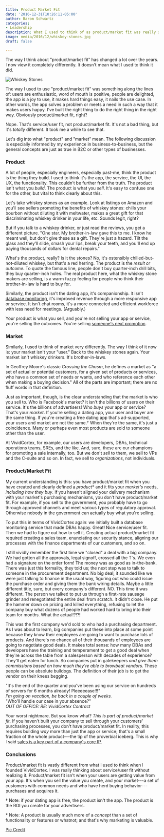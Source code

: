 ```yaml
---
title: Product Market Fit
date: '2016-12-31T10:26:11-05:00'
author: Baron Schwartz
categories:
- Leadership
description: What I used to think of as product/market fit was really service/user fit.
image: media/2016/12/whiskey-stones.jpg
draft: false

---
```

The way I think about "product/market fit" has changed a lot over the years. I
now view it completely differently. It doesn't mean what I used to think it did.

![Whiskey Stones](/media/2016/12/whiskey-stones.jpg)

<!--more-->

The way I used to use "product/market fit" was something along the lines of: users are enthusiastic, word of mouth is positive, people are delighted, the app is a joy to use, it makes hard things easy, it nails the use case. In other words, the app solves a problem or meets a need in such a way that it makes users happy. I've built the right thing to do the right thing in the right way. Obviously product/market fit, right?

Nope. That's service/user fit, not product/market fit. It's not a bad thing, but it's _totally_ different. It took me a while to see that.

Let's dig into what "product" and "market" mean. The following discussion is especially informed by my experience in business-to-business, but the general concepts are just as true in B2C or other types of businesses.

### Product

A lot of people, especially engineers, especially past-me, think the product is the thing they build. I used to think it's the app, the service, the UI, the UX, the functionality. This couldn't be further from the truth. The product isn't what you _build_. The product is what you _sell_. It's easy to confuse one for the other, but vital to think clearly about this.

Let's take whiskey stones as an example. Look at listings on Amazon and you'll see sellers promoting the benefits of whiskey stones: chills your bourbon without diluting it with meltwater, makes a great gift for that discriminating whiskey drinker in your life, etc. Sounds legit, right?

But if you talk to a whiskey drinker, or just read the reviews, you get a different picture. "One star. My brother-in-law gave this to me. I know he meant well, but don't give these as a gift. They're just a hazard. Tilt the glass and they'll slide, smash your lips, break your teeth, and you'll end up paying thousands of dollars for dental repairs."

What's the product, really? Is it the stones? No, it's ostensibly chilled-but-not-diluted whiskey, but that's a red herring. The product is the _result or outcome_. To quote the famous line, people don't buy quarter-inch drill bits, they buy quarter-inch holes. The real product here, what the whiskey stone makers are selling, is a warm fuzzy feeling for people who think their brother-in-law is hard to buy for.

Similarly, the product isn't the dating app, it's companionship. It isn't [database monitoring](https://www.vividcortex.com/), it's improved revenue through a more responsive app or service. It isn't chat rooms, it's a more connected and efficient workforce with less need for meetings. (Arguably.)

Your product is what you sell, and you're not selling your app or service, you're selling the outcomes. You're selling [someone's next promotion](http://tomtunguz.com/the-business-of-selling-promotions/).

### Market

Similarly, I used to think of market very differently. The way I think of it now is: your market isn't your "user." Back to the whiskey stones again. Your market isn't whiskey drinkers. It's brother-in-laws.

In Geoffrey Moore's classic _Crossing the Chasm_, he defines a market as "a set of actual or potential customers, for a given set of products or services, who have a common set of needs or wants, and who reference each other when making a buying decision." All of the parts are important; there are no fluff words in that definition.

Just as important, though, is the clear understanding that the market is who you sell to. Who is Facebook's market? It isn't the billions of users on their service. It's the billions of advertisers! Who _buys_ your app or service? That's your _market_. If you're selling a dating app, your user and buyer are the same thing. If you're creating a free dating app that's ad-supported, your users and market are not the same.&dagger; When they're the same, it's just a coincidence. Many or perhaps even most products are sold to someone other than the user.

At VividCortex, for example, our users are developers, DBAs, technical operations teams, SREs, and the like. And, sure, these are our champions for promoting a sale internally, too. But we don't _sell_ to them, we sell to VPs and the C-suite and so on. In fact, we sell to _organizations_, not individuals.

### Product/Market Fit

My current understanding is this: you have product/market fit when you have created and clearly defined a _product_\* and it fits your _market's_ needs, _including how they buy_. If you haven't aligned your delivery mechanism with your market's purchasing mechanisms, you don't have product/market fit. For example, if you sell to the government, you probably have to go through approved channels and meet various types of regulatory approval. Otherwise nobody in the government can actually buy what you're selling.

To put this in terms of VividCortex again: we initially built a database monitoring service that made DBAs happy. Great! Nice service/user fit. Then we had to figure out how to sell it. Creating actual product/market fit required creating a sales team, enunciating our security stance, aligning our processes with the finance departments of our customers, and so on.

I still vividly remember the first time we "closed" a deal with a big company. We had gotten all the approvals, legal signoff, crossed all the T's. We even had a signature on the order form! The money was as good as in-the-bank. There was just this formality, they told us; the next step was to talk to someone in the procurement department. No big deal, it sounded like we were just talking to finance in the usual way, figuring out who could issue the purchase order and giving them the bank wiring details. Maybe a little different title, sure, but every company's different. NO. This time it was different. The person we talked to put us through a first-rate sausage grinder and renegotiated the entire deal from scratch. It didn't close. He put the hammer down on pricing and killed everything, refusing to let the company buy what dozens of people had worked hard to bring into their team for months. What the actual!?!?!

This was the first company we'd sold to who had a purchasing department. As I was about to learn, big companies put these into place at some point because they know their employees are going to want to purchase lots of products. And there's no chance all of their thousands of employees are going to negotiate good deals. It makes total sense: how many DBAs and developers have the training and temperament to get a good deal when they're across the table from a salesperson with decades of experience? They'll get eaten for lunch. So companies put in gatekeepers _and give them commissions based on how much they're able to browbeat vendors_. These people can be absolute bulldogs. The definition of their job is to get the vendor on their knees begging.

"It's the end of the quarter and you've been using our service on hundreds of servers for 6 months already! Pleeeeease!!!"  <br>
_I'm going on vacation, be back in a couple of weeks._  <br>
"Who'll handle our case in your absence?"  <br>
_OUT OF OFFICE: RE: VividCortex Contract_ <br>

Your worst nightmare. But you know what? _This is part of product/market fit._ If you haven't built your company to sell through your customers' purchasing processes, you don't have product/market fit. In reality, this requires building _way_ more than just the app or service; that's a small fraction of the whole product---the tip of the proverbial iceberg. This is why I said [sales is a key part of a company's core IP](/blog/four-core-ip/).

### Conclusions

Product/market fit is vastly different from what I used to think when I founded VividCortex. I was really thinking about service/user fit without realizing it. Product/market fit isn't when your users are getting value from your app. It's when you sell the value you create, and your market---a set of customers with common needs and who have herd buying behavior---purchases and acquires it.

&dagger; Note: if your dating app is free, the product isn't the app.  The product is the ROI you create for your advertisers.

\* Note: A product is usually much more of a _concept_ than a set of functionality or features or whatnot; and that's why marketing is valuable.

[Pic Credit](https://www.flickr.com/photos/srslyguys/5817645686)
